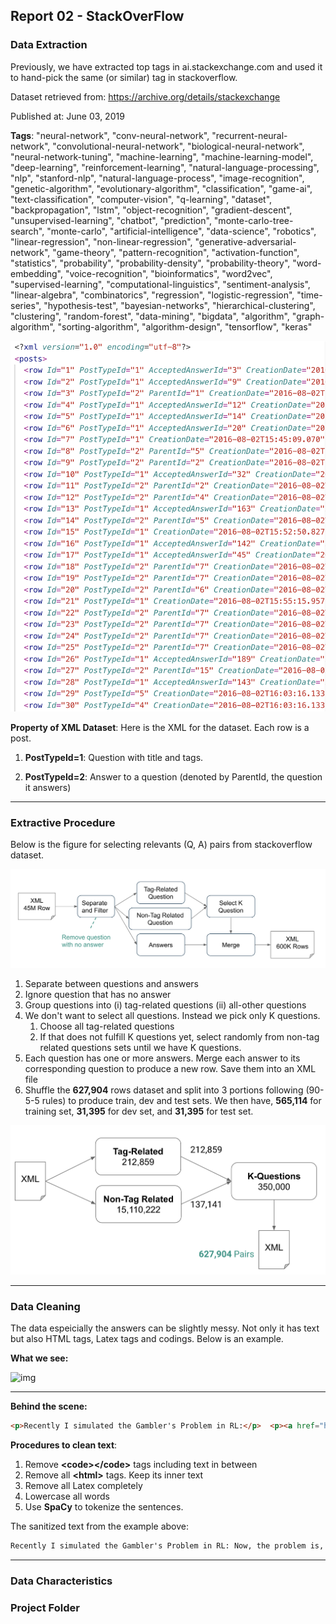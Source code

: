 

## Report 02 - StackOverFlow



### Data Extraction

Previously, we have extracted top tags in ai.stackexchange.com and used it to hand-pick the same (or similar) tag in stackoverflow.

Dataset retrieved from: https://archive.org/details/stackexchange

Published at: June 03, 2019

**Tags**: "neural-network", "conv-neural-network", "recurrent-neural-network", "convolutional-neural-network", "biological-neural-network", "neural-network-tuning", "machine-learning", "machine-learning-model", "deep-learning", "reinforcement-learning", "natural-language-processing", "nlp", "stanford-nlp", "natural-language-process", "image-recognition", "genetic-algorithm", "evolutionary-algorithm", "classification", "game-ai", "text-classification", "computer-vision", "q-learning", "dataset", "backpropagation", "lstm", "object-recognition", "gradient-descent", "unsupervised-learning", "chatbot", "prediction", "monte-carlo-tree-search", "monte-carlo", "artificial-intelligence", "data-science", "robotics", "linear-regression", "non-linear-regression", "generative-adversarial-network", "game-theory", "pattern-recognition", "activation-function", "statistics", "probability", "probability-density", "probability-theory", "word-embedding", "voice-recognition", "bioinformatics", "word2vec", "supervised-learning", "computational-linguistics", "sentiment-analysis", "linear-algebra", "combinatorics", "regression", "logistic-regression", "time-series", "hypothesis-test", "bayesian-networks", "hierarchical-clustering", "clustering", "random-forest", "data-mining", "bigdata", "algorithm", "graph-algorithm", "sorting-algorithm", "algorithm-design", "tensorflow", "keras"



![alt text](./images/xml_data.png)



**Property of XML Dataset**: Here is the XML for the dataset. Each row is a post. 

1. **PostTypeId=1**: Question with title and tags.

2. **PostTypeId=2**: Answer to a question (denoted by ParentId, the question it answers)

   

*****



### Extractive Procedure

Below is the figure for selecting relevants (Q, A) pairs from stackoverflow dataset.

![alt text](./images/data_extractive_process.png)

1. Separate between questions and answers
2. Ignore question that has no answer
3. Group questions into (i) tag-related questions (ii) all-other questions
4. We don't want to select all questions. Instead we pick only K questions. 
   1. Choose all tag-related questions
   2. If that does not fulfill K questions yet, select randomly from non-tag related questions sets until we have K questions.
5. Each question has one or more answers. Merge each answer to its corresponding question to produce a new row. Save them into an XML file
6. Shuffle the **627,904** rows dataset and split into 3 portions following (90-5-5 rules) to produce train, dev and test sets. We then have, **565,114** for training set, **31,395** for dev set, and **31,395** for test set.

![alt text](./images/data_extractive_count.png)

------



### Data Cleaning

The data espeicially the answers can be slightly messy. Not only it has text but also HTML tags, Latex tags and codings. Below is an example.

**What we see:**

![img](https://lh4.googleusercontent.com/RRD703dMKYUyWKvNInTSDTU-tkgm1hs6eIdDqVmqC0Gn-NOH5AFj9plmyAwxNgrWbJ0c9Qwf0hQ6AtGaNFXabaFTboXv-o1Wku4JNeVVxJt20oTvmlhMsS-9unI2PeUzzSCYzrPKFkI)

-------

**Behind the scene:**

```html
<p>Recently I simulated the Gambler's Problem in RL:</p>  <p><a href="https://i.stack.imgur.com/qNMCK.png" rel="nofollow noreferrer"><img src="https://i.stack.imgur.com/qNMCK.png" alt="enter image description here"></a></p>  <p>Now, the problem is, the curve does not at all appear the way as given in the book. The "best policy" curve appears a lot more undulating than it is shown based on the following factors:</p>  <ul> <li>Sensitivity (i.e. the threshold for which you decide the state values have converged).</li> <li>Probability of heads (expected).</li> <li>Depending the value of sensitivity it also depends on whether I find the policy by finding the action (bet) which cause the maximum return by using <span class="math-container">$&gt;$</span> or by using <span class="math-container">$&gt;=$</span> in the following code i.e: </li> </ul>    <pre><code> initialize maximum = -inf  best_action = None  loop over states:     loop over actions of the state:        if(action_reward&gt;maximum):           best_action = action </code></pre>    <p>Also note that if we make the final reward as 101 instead of 100 the curve becomes more uniform. This problem has also been noted in the following thread.</p>  <p>So what is the actual intuitive explanation behind such a behaviour of the solution. Also here is the <a href="http://www.incompleteideas.net/book/gamblers.html" rel="nofollow noreferrer">thread</a> where this problem is discussed.</p> 
```



**Procedures to clean text**:

1. Remove **\<code>\</code>** tags including text in between
2. Remove all **\<html>** tags. Keep its inner text
3. Remove all Latex completely
4. Lowercase all words
5. Use **SpaCy** to tokenize the sentences.



The sanitized text from the example above:

```html
Recently I simulated the Gambler's Problem in RL: Now, the problem is, the curve does not at all appear the way as given in the book. The "best policy" curve appears a lot more undulating than it is shown based on the following factors: Sensitivity (i.e. the threshold for which you decide the state values have converged). Probability of heads (expected). Depending the value of sensitivity it also depends on whether I find the policy by finding the action (bet) which cause the maximum return by using or by using in the following code i.e: Also note that if we make the final reward as 101 instead of 100 the curve becomes more uniform. This problem has also been noted in the following thread. So what is the actual intuitive explanation behind such a behaviour of the solution. Also here is the thread where this problem is discussed.
```



_______



### Data Characteristics

### Project Folder

